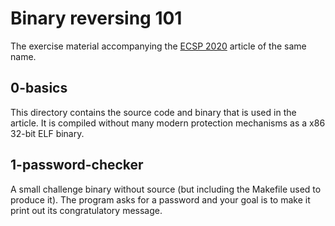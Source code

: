 # Binary reversing 101

The exercise material accompanying the [ECSP 2020](https://overons.kpn/en/news/2020/kpn-publiceert-7e-editie-van-de-european-cyber-security-perspectives) article of the same name.

## 0-basics

This directory contains the source code and binary that is used in the article.
It is compiled without many modern protection mechanisms as a x86 32-bit ELF binary.

## 1-password-checker

A small challenge binary without source (but including the Makefile used to produce it).
The program asks for a password and your goal is to make it print out its congratulatory message.
